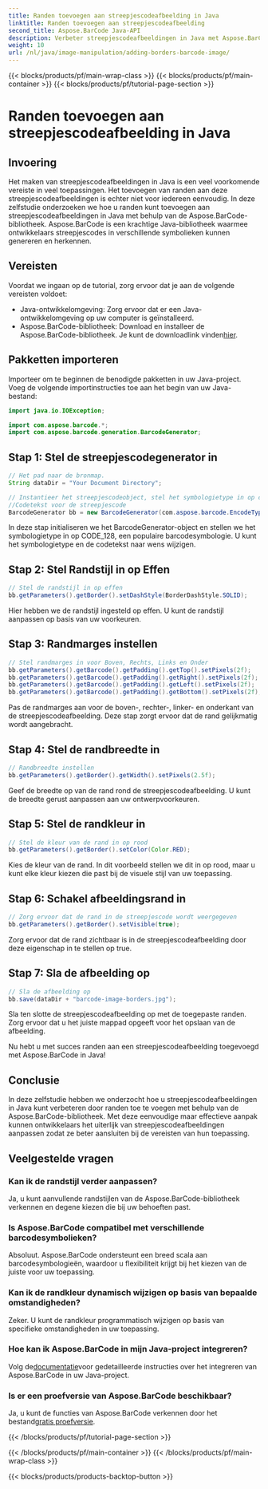 ```yaml
---
title: Randen toevoegen aan streepjescodeafbeelding in Java
linktitle: Randen toevoegen aan streepjescodeafbeelding
second_title: Aspose.BarCode Java-API
description: Verbeter streepjescodeafbeeldingen in Java met Aspose.BarCode door aanpasbare randen toe te voegen. Volg deze stapsgewijze handleiding om een visueel aantrekkelijke barcodeoplossing te realiseren.
weight: 10
url: /nl/java/image-manipulation/adding-borders-barcode-image/
---
```


{{< blocks/products/pf/main-wrap-class >}}
{{< blocks/products/pf/main-container >}}
{{< blocks/products/pf/tutorial-page-section >}}

# Randen toevoegen aan streepjescodeafbeelding in Java


## Invoering

Het maken van streepjescodeafbeeldingen in Java is een veel voorkomende vereiste in veel toepassingen. Het toevoegen van randen aan deze streepjescodeafbeeldingen is echter niet voor iedereen eenvoudig. In deze zelfstudie onderzoeken we hoe u randen kunt toevoegen aan streepjescodeafbeeldingen in Java met behulp van de Aspose.BarCode-bibliotheek. Aspose.BarCode is een krachtige Java-bibliotheek waarmee ontwikkelaars streepjescodes in verschillende symbolieken kunnen genereren en herkennen.

## Vereisten

Voordat we ingaan op de tutorial, zorg ervoor dat je aan de volgende vereisten voldoet:

- Java-ontwikkelomgeving: Zorg ervoor dat er een Java-ontwikkelomgeving op uw computer is geïnstalleerd.
- Aspose.BarCode-bibliotheek: Download en installeer de Aspose.BarCode-bibliotheek. Je kunt de downloadlink vinden[hier](https://releases.aspose.com/barcode/java/).

## Pakketten importeren

Importeer om te beginnen de benodigde pakketten in uw Java-project. Voeg de volgende importinstructies toe aan het begin van uw Java-bestand:

```java
import java.io.IOException;

import com.aspose.barcode.*;
import com.aspose.barcode.generation.BarcodeGenerator;
```

## Stap 1: Stel de streepjescodegenerator in

```java
// Het pad naar de bronmap.
String dataDir = "Your Document Directory";

// Instantieer het streepjescodeobject, stel het symbologietype in op code128 en stel de in
//Codetekst voor de streepjescode
BarcodeGenerator bb = new BarcodeGenerator(com.aspose.barcode.EncodeTypes.CODE_128, "1234567");
```

In deze stap initialiseren we het BarcodeGenerator-object en stellen we het symbologietype in op CODE_128, een populaire barcodesymbologie. U kunt het symbologietype en de codetekst naar wens wijzigen.

## Stap 2: Stel Randstijl in op Effen

```java
// Stel de randstijl in op effen
bb.getParameters().getBorder().setDashStyle(BorderDashStyle.SOLID);
```

Hier hebben we de randstijl ingesteld op effen. U kunt de randstijl aanpassen op basis van uw voorkeuren.

## Stap 3: Randmarges instellen

```java
// Stel randmarges in voor Boven, Rechts, Links en Onder
bb.getParameters().getBarcode().getPadding().getTop().setPixels(2f);
bb.getParameters().getBarcode().getPadding().getRight().setPixels(2f);
bb.getParameters().getBarcode().getPadding().getLeft().setPixels(2f);
bb.getParameters().getBarcode().getPadding().getBottom().setPixels(2f);
```

Pas de randmarges aan voor de boven-, rechter-, linker- en onderkant van de streepjescodeafbeelding. Deze stap zorgt ervoor dat de rand gelijkmatig wordt aangebracht.

## Stap 4: Stel de randbreedte in

```java
// Randbreedte instellen
bb.getParameters().getBorder().getWidth().setPixels(2.5f);
```

Geef de breedte op van de rand rond de streepjescodeafbeelding. U kunt de breedte gerust aanpassen aan uw ontwerpvoorkeuren.

## Stap 5: Stel de randkleur in

```java
// Stel de kleur van de rand in op rood
bb.getParameters().getBorder().setColor(Color.RED);
```

Kies de kleur van de rand. In dit voorbeeld stellen we dit in op rood, maar u kunt elke kleur kiezen die past bij de visuele stijl van uw toepassing.

## Stap 6: Schakel afbeeldingsrand in

```java
// Zorg ervoor dat de rand in de streepjescode wordt weergegeven
bb.getParameters().getBorder().setVisible(true);
```

Zorg ervoor dat de rand zichtbaar is in de streepjescodeafbeelding door deze eigenschap in te stellen op true.

## Stap 7: Sla de afbeelding op

```java
// Sla de afbeelding op
bb.save(dataDir + "barcode-image-borders.jpg");
```

Sla ten slotte de streepjescodeafbeelding op met de toegepaste randen. Zorg ervoor dat u het juiste mappad opgeeft voor het opslaan van de afbeelding.

Nu hebt u met succes randen aan een streepjescodeafbeelding toegevoegd met Aspose.BarCode in Java!

## Conclusie

In deze zelfstudie hebben we onderzocht hoe u streepjescodeafbeeldingen in Java kunt verbeteren door randen toe te voegen met behulp van de Aspose.BarCode-bibliotheek. Met deze eenvoudige maar effectieve aanpak kunnen ontwikkelaars het uiterlijk van streepjescodeafbeeldingen aanpassen zodat ze beter aansluiten bij de vereisten van hun toepassing.

## Veelgestelde vragen

### Kan ik de randstijl verder aanpassen?
Ja, u kunt aanvullende randstijlen van de Aspose.BarCode-bibliotheek verkennen en degene kiezen die bij uw behoeften past.

### Is Aspose.BarCode compatibel met verschillende barcodesymbolieken?
Absoluut. Aspose.BarCode ondersteunt een breed scala aan barcodesymbologieën, waardoor u flexibiliteit krijgt bij het kiezen van de juiste voor uw toepassing.

### Kan ik de randkleur dynamisch wijzigen op basis van bepaalde omstandigheden?
Zeker. U kunt de randkleur programmatisch wijzigen op basis van specifieke omstandigheden in uw toepassing.

### Hoe kan ik Aspose.BarCode in mijn Java-project integreren?
 Volg de[documentatie](https://reference.aspose.com/barcode/java/)voor gedetailleerde instructies over het integreren van Aspose.BarCode in uw Java-project.

### Is er een proefversie van Aspose.BarCode beschikbaar?
 Ja, u kunt de functies van Aspose.BarCode verkennen door het bestand[gratis proefversie](https://releases.aspose.com/).

{{< /blocks/products/pf/tutorial-page-section >}}

{{< /blocks/products/pf/main-container >}}
{{< /blocks/products/pf/main-wrap-class >}}

{{< blocks/products/products-backtop-button >}}
